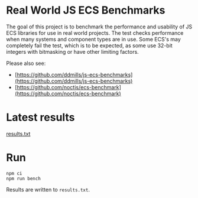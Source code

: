 # Real World JS ECS Benchmarks

The goal of this project is to benchmark the performance and usability of JS ECS libraries for use in real world projects. The test checks performance when many systems and component types are in use. Some ECS's may completely fail the test, which is to be expected, as some use 32-bit integers with bitmasking or have other limiting factors.

Please also see:

-   [https://github.com/ddmills/js-ecs-benchmarks](https://github.com/ddmills/js-ecs-benchmarks)
-   [https://github.com/noctjs/ecs-benchmark](https://github.com/noctjs/ecs-benchmark)

# Latest results

[results.txt](results.txt)

# Run

```
npm ci
npm run bench
```

Results are written to `results.txt`.
